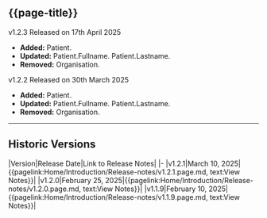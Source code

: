 ## {{page-title}}


  <!-- Latest Release -->
<span class="nhsd-a-tag nhsd-a-tag--bg-light-green">v1.2.3</span>
<span class="nhsd-a-tag nhsd-a-tag--bg-light-blue">Released on 17th April 2025</span> 
  <div class="release">
    <ul class="changes">
      <li><b>Added:</b> Patient.</li>
      <li><b>Updated:</b> Patient.Fullname. Patient.Lastname.</li>
      <li><b>Removed:</b> Organisation.</li>
    </ul>
  </div>

  <!-- Previous Release -->
<span class="nhsd-a-tag nhsd-a-tag--bg-light-red">v1.2.2</span> <span class="nhsd-a-tag nhsd-a-tag--bg-light-blue">Released on 30th March 2025</span>
  <div class="release">
    <ul class="changes">
      <li><b>Added:</b> Patient.</li>
      <li><b>Updated:</b> Patient.Fullname. Patient.Lastname.</li>
      <li><b>Removed:</b> Organisation.</li>
    </ul>
  </div>

  ***

## Historic Versions
|Version|Release Date|Link to Release Notes|
|-
|v1.2.1|March 10, 2025|{{pagelink:Home/Introduction/Release-notes/v1.2.1.page.md, text:View Notes}}|
|v1.2.0|February 25, 2025|{{pagelink:Home/Introduction/Release-notes/v1.2.0.page.md, text:View Notes}}|
|v1.1.9|February 10, 2025|{{pagelink:Home/Introduction/Release-notes/v1.1.9.page.md, text:View Notes}}|


